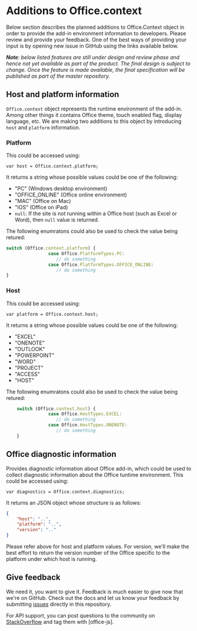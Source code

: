 # Additions to Office.context

Below section describes the planned additions to Office.Context object in order to provide the add-in environment information to developers. Please review and provide your feedback. One of the best ways of providing your input is by opening new issue in GitHub using the links available below.

_**Note**: below listed features are still under design and review phase and hence not yet available as part of the product. The final design is subject to change. Once the feature is made available, the final specification will be published as part of the master repository._

## Host and platform information 

`Office.context` object represents the runtime environment of the add-in. Among other things it contains Office theme, touch enabled flag, display language, etc. We are making two additions to this object by introducing `host` and `platform` information.

### Platform 
This could be accessed using:  

`var host = Office.context.platform;`

It returns a string whose possible values could be one of the following: 
* "PC" (Windows desktop environment) 
* "OFFICE_ONLINE" (Office online environment) 
* "MAC" (Office on Mac)
* "IOS" (Office on iPad)
* `null`: If the site is not running within a Office host (such as Excel or Word), then `null` value is returned. 

The following enumratons could also be used to check the value being retured: 

```js
switch (Office.context.platform) {
                case Office.PlatformTypes.PC:
                   // do something
                case Office.PlatformTypes.OFFICE_ONLINE:
                   // do something
}

```

### Host

This could be accessed using:  

`var platform = Office.context.host;`

It returns a string whose possible values could be one of the following: 
* "EXCEL" 
* "ONENOTE"
* "OUTLOOK"
* "POWERPOINT"
* "WORD"
* "PROJECT"
* "ACCESS"
* "HOST"

The following enumratons could also be used to check the value being retured: 

```js
	switch (Office.context.host) {
                case Office.HostTypes.EXCEL:
                   // do something
                case Office.HostTypes.ONENOTE:
                   // do something
	}
```



## Office diagnostic information 
Provides diagnostic information about Office add-in, which could be used to collect diagnostic information about the Office tuntime environment. This could be accessed using: 

`var diagnostics = Office.context.diagnostics;`

It returns an JSON object whose structure is as follows: 

```json
{
	"host": "..",
	"platform": "..",
	"version": ".."
}
```

Please refer above for host and platform values. For version, we'll make the best effort to return the version number of the Office specific to the platform under which host is running. 

## Give feedback

We need it, you want to give it. Feedback is much easier to give now that we're on GitHub. Check out the docs and let us know your feedback by submitting [issues](https://github.com/OfficeDev/office-js-docs/issues) directly in this repository.

For API support, you can post questions to the community on [StackOverflow](http://stackoverflow.com/questions/tagged/office-js) and tag them with [office-js].
